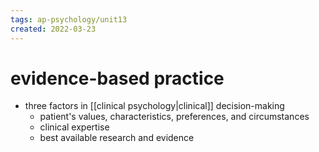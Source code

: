 ```yaml
---
tags: ap-psychology/unit13 
created: 2022-03-23
---
```


# evidence-based practice

- three factors in [[clinical psychology|clinical]] decision-making
	- patient's values, characteristics, preferences, and circumstances
	- clinical expertise
	- best available research and evidence 
